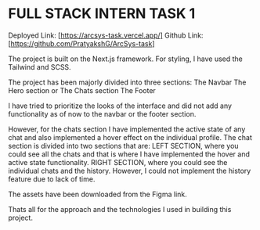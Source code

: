 # FULL STACK INTERN TASK 1

Deployed Link: [https://arcsys-task.vercel.app/]
Github Link: [https://github.com/PratyakshG/ArcSys-task]

The project is built on the Next.js framework.
For styling, I have used the Tailwind and SCSS.

The project has been majorly divided into three sections:
    The Navbar
    The Hero section or The Chats section
    The Footer 

I have tried to prioritize the looks of the interface and did not add any functionality as of now to the navbar or the footer section.

However, for the chats section I have implemented the active state of any chat and also implemented a hover effect on the individual profile.
    The chat section is divided into two sections that are:
        LEFT SECTION, where you could see all the chats and that is where I have implemented the hover and active state functionality.
        RIGHT SECTION, where you could see the individual chats and the history.
        However, I could not implement the history feature due to lack of time.

The assets have been downloaded from the Figma link.

Thats all for the approach and the technologies I used in building this project.
